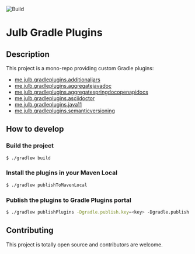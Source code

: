 ![Build](https://github.com/julb/gradle-plugins/workflows/Build/badge.svg)

# Julb Gradle Plugins

## Description

This project is a mono-repo providing custom Gradle plugins:

- [me.julb.gradleplugins.additionaljars](./plugin-additional-jars/README.md)
- [me.julb.gradleplugins.aggregatejavadoc](./plugin-aggregate-javadoc/README.md)
- [me.julb.gradleplugins.aggregatespringdocopenapidocs](./plugin-aggregate-springdocopenapidocs/README.md)
- [me.julb.gradleplugins.asciidoctor](./plugin-asciidoctor/README.md)
- [me.julb.gradleplugins.java11](./plugin-java11/README.md)
- [me.julb.gradleplugins.semanticversioning](./plugin-semantic-versioning/README.md)

## How to develop

### Build the project

```bash
$ ./gradlew build
```

### Install the plugins in your Maven Local

```bash
$ ./gradlew publishToMavenLocal
```

### Publish the plugins to Gradle Plugins portal

```bash
$ ./gradlew publishPlugins -Dgradle.publish.key=<key> -Dgradle.publish.secret=<secret>
```

## Contributing

This project is totally open source and contributors are welcome.
